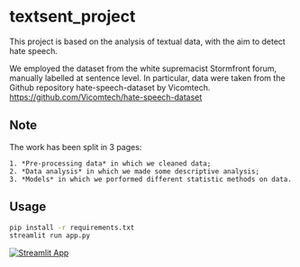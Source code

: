 # textsent_project

This project is based on the analysis of textual data, with the aim to detect hate speech.

We employed the dataset from the white supremacist Stormfront forum, manually labelled at sentence level. In particular, data were taken from the Github repository hate-speech-dataset by Vicomtech. https://github.com/Vicomtech/hate-speech-dataset

## Note

The work has been split in 3 pages:

	1. *Pre-processing data* in which we cleaned data;
	2. *Data analysis* in which we made some descriptive analysis;
	3. *Models* in which we porformed different statistic methods on data. 

## Usage

```bash
pip install -r requirements.txt
streamlit run app.py
```

[![Streamlit App](https://static.streamlit.io/badges/streamlit_badge_black_white.svg)](https://share.streamlit.io/martinaviggiano/textsent_project/app.py)
